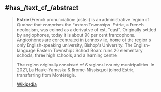 
## #has_/text_of_/abstract 

> **Estrie** (French pronunciation: [ɛstʁi]) is an administrative region of Quebec that comprises the Eastern Townships. Estrie, a French neologism, was coined as a derivative of est, "east". Originally settled by anglophones, today it is about 90 per cent francophone. Anglophones are concentrated in Lennoxville, home of the region's only English-speaking university, Bishop's University. The English-language Eastern Townships School Board runs 20 elementary schools, three high schools, and a learning centre.
>
> The region originally consisted of 6 regional county municipalities. In 2021, La Haute-Yamaska & Brome-Missisquoi joined Estrie, transferring from Montérégie.
>
> [Wikipedia](https://en.wikipedia.org/wiki/Estrie) 

